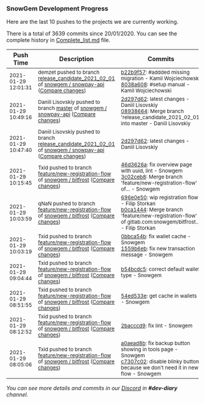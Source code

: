 
### SnowGem Development Progress

Here are the last 10 pushes to the projects we are currently working.

There is a total of 3639 commits since 20/01/2020. You can see the complete history in
 [Complete_list.md](Complete_list.md) file.

| Push Time | Description | Commits |
| --- | --- | --- |
| <sub>2021-01-29 12:01:31</sub> | <sub>demzet pushed to branch [release\_candidate\_2021\_02\_01](https://gitlab.com/snowgem/snowpay-api/commits/release_candidate_2021_02_01) of [snowgem / snowpay\-api](https://gitlab.com/snowgem/snowpay-api) ([Compare changes](https://gitlab.com/snowgem/snowpay-api/compare/2d297d622e3e0eab8670e293280c8c00b8a9d618...8038a608f7270af69ba873cf4f15be61578a78a0))</sub> | <sub>[b22b9f57](https://gitlab.com/snowgem/snowpay-api/-/commit/b22b9f57cd805cc4a9e9587051b90114601143ad): #addded missing migration - Kamil Wojciechowski<br>[8038a608](https://gitlab.com/snowgem/snowpay-api/-/commit/8038a608f7270af69ba873cf4f15be61578a78a0): #setup manual - Kamil Wojciechowski</sub> |
| <sub>2021-01-29 10:49:16</sub> | <sub>Daniil Lisovskiy pushed to branch [master](https://gitlab.com/snowgem/snowpay-api/commits/master) of [snowgem / snowpay\-api](https://gitlab.com/snowgem/snowpay-api) ([Compare changes](https://gitlab.com/snowgem/snowpay-api/compare/c6da7037c13960918752764bbc074cb6c0f739d6...089386645754cf979f6644c34e451075ed8600bf))</sub> | <sub>[2d297d62](https://gitlab.com/snowgem/snowpay-api/-/commit/2d297d622e3e0eab8670e293280c8c00b8a9d618): latest changes - Daniil Lisovskiy<br>[08938664](https://gitlab.com/snowgem/snowpay-api/-/commit/089386645754cf979f6644c34e451075ed8600bf): Merge branch 'release_candidate_2021_02_01' into master - Daniil Lisovskiy</sub> |
| <sub>2021-01-29 10:47:40</sub> | <sub>Daniil Lisovskiy pushed to branch [release\_candidate\_2021\_02\_01](https://gitlab.com/snowgem/snowpay-api/commits/release_candidate_2021_02_01) of [snowgem / snowpay\-api](https://gitlab.com/snowgem/snowpay-api) ([Compare changes](https://gitlab.com/snowgem/snowpay-api/compare/b59cdfd7af83c8a66e5a97abf9c6c151358e9bb1...2d297d622e3e0eab8670e293280c8c00b8a9d618))</sub> | <sub>[2d297d62](https://gitlab.com/snowgem/snowpay-api/-/commit/2d297d622e3e0eab8670e293280c8c00b8a9d618): latest changes - Daniil Lisovskiy</sub> |
| <sub>2021-01-29 10:15:45</sub> | <sub>Txid pushed to branch [feature/new\-registration\-flow](https://gitlab.com/snowgem/bitfrost/commits/feature/new-registration-flow) of [snowgem / bitfrost](https://gitlab.com/snowgem/bitfrost) ([Compare changes](https://gitlab.com/snowgem/bitfrost/compare/b0ca14444b2e5a0730733c5f38ba9d60a69f05cb...3c02ceb8085e1de276b4e275e4ac9e0fe02d149b))</sub> | <sub>[46d3626a](https://gitlab.com/snowgem/bitfrost/-/commit/46d3626a8cece305488bdb746610fa74e808c83b): fix overview page with uuid, lint - Snowgem<br>[3c02ceb8](https://gitlab.com/snowgem/bitfrost/-/commit/3c02ceb8085e1de276b4e275e4ac9e0fe02d149b): Merge branch 'feature/new-registration-flow' of... - Snowgem</sub> |
| <sub>2021-01-29 10:03:59</sub> | <sub>qNaN pushed to branch [feature/new\-registration\-flow](https://gitlab.com/snowgem/bitfrost/commits/feature/new-registration-flow) of [snowgem / bitfrost](https://gitlab.com/snowgem/bitfrost) ([Compare changes](https://gitlab.com/snowgem/bitfrost/compare/1559b6eb71e5101f67253a9cc4430625558c08ba...b0ca14444b2e5a0730733c5f38ba9d60a69f05cb))</sub> | <sub>[696e0e50](https://gitlab.com/snowgem/bitfrost/-/commit/696e0e5018c1049acca5088d203b2531839cfaf4): wip registration flow - Filip Storkan<br>[b0ca1444](https://gitlab.com/snowgem/bitfrost/-/commit/b0ca14444b2e5a0730733c5f38ba9d60a69f05cb): Merge branch 'feature/new-registration-flow' of gitlab.com:snowgem/bitfrost... - Filip Storkan</sub> |
| <sub>2021-01-29 10:03:19</sub> | <sub>Txid pushed to branch [feature/new\-registration\-flow](https://gitlab.com/snowgem/bitfrost/commits/feature/new-registration-flow) of [snowgem / bitfrost](https://gitlab.com/snowgem/bitfrost) ([Compare changes](https://gitlab.com/snowgem/bitfrost/compare/b54bcdc527cbc0e6077c3b065fc7ad1fa751e18b...1559b6eb71e5101f67253a9cc4430625558c08ba))</sub> | <sub>[0bbca54b](https://gitlab.com/snowgem/bitfrost/-/commit/0bbca54bb87030226436fe3db25eace2e537fc2e): fix wallet cache - Snowgem<br>[1559b6eb](https://gitlab.com/snowgem/bitfrost/-/commit/1559b6eb71e5101f67253a9cc4430625558c08ba): fix new transaction message - Snowgem</sub> |
| <sub>2021-01-29 09:04:44</sub> | <sub>Txid pushed to branch [feature/new\-registration\-flow](https://gitlab.com/snowgem/bitfrost/commits/feature/new-registration-flow) of [snowgem / bitfrost](https://gitlab.com/snowgem/bitfrost) ([Compare changes](https://gitlab.com/snowgem/bitfrost/compare/54ed533edbcd136170154650e516094dd49e8708...b54bcdc527cbc0e6077c3b065fc7ad1fa751e18b))</sub> | <sub>[b54bcdc5](https://gitlab.com/snowgem/bitfrost/-/commit/b54bcdc527cbc0e6077c3b065fc7ad1fa751e18b): correct default wallet type - Snowgem</sub> |
| <sub>2021-01-29 08:51:55</sub> | <sub>Txid pushed to branch [feature/new\-registration\-flow](https://gitlab.com/snowgem/bitfrost/commits/feature/new-registration-flow) of [snowgem / bitfrost](https://gitlab.com/snowgem/bitfrost) ([Compare changes](https://gitlab.com/snowgem/bitfrost/compare/2bacccd9a70760afd757c821f55f5716e7450f69...54ed533edbcd136170154650e516094dd49e8708))</sub> | <sub>[54ed533e](https://gitlab.com/snowgem/bitfrost/-/commit/54ed533edbcd136170154650e516094dd49e8708): get cache in wallets - Snowgem</sub> |
| <sub>2021-01-29 08:12:52</sub> | <sub>Txid pushed to branch [feature/new\-registration\-flow](https://gitlab.com/snowgem/bitfrost/commits/feature/new-registration-flow) of [snowgem / bitfrost](https://gitlab.com/snowgem/bitfrost) ([Compare changes](https://gitlab.com/snowgem/bitfrost/compare/c7307c024ca137a18117e1b4d9e5122e0b0114f0...2bacccd9a70760afd757c821f55f5716e7450f69))</sub> | <sub>[2bacccd9](https://gitlab.com/snowgem/bitfrost/-/commit/2bacccd9a70760afd757c821f55f5716e7450f69): fix lint - Snowgem</sub> |
| <sub>2021-01-29 08:05:06</sub> | <sub>Txid pushed to branch [feature/new\-registration\-flow](https://gitlab.com/snowgem/bitfrost/commits/feature/new-registration-flow) of [snowgem / bitfrost](https://gitlab.com/snowgem/bitfrost) ([Compare changes](https://gitlab.com/snowgem/bitfrost/compare/61e8c666ced93a56ed973283f7a3be3ceb9e5013...c7307c024ca137a18117e1b4d9e5122e0b0114f0))</sub> | <sub>[a0aead8b](https://gitlab.com/snowgem/bitfrost/-/commit/a0aead8b603c4691c36ad7d68c1dfd15af42304d): fix backup button showing in tools page - Snowgem<br>[c7307c02](https://gitlab.com/snowgem/bitfrost/-/commit/c7307c024ca137a18117e1b4d9e5122e0b0114f0): disable blinky button because we don't need it in new flow - Snowgem</sub> |

_You can see more details and commits in our [Discord](https://discord.gg/zumGnbg) in **#dev-diary** channel._
